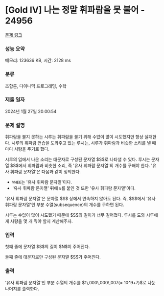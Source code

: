 # [Gold IV] 나는 정말 휘파람을 못 불어 - 24956 

[문제 링크](https://www.acmicpc.net/problem/24956) 

### 성능 요약

메모리: 123636 KB, 시간: 2128 ms

### 분류

조합론, 다이나믹 프로그래밍, 수학

### 제출 일자

2024년 1월 27일 20:00:54

### 문제 설명

<p>휘파람을 불지 못하는 시루는 휘파람을 불기 위해 수없이 많이 시도했지만 항상 실패한다. 시루의 휘파람 연습을 도와주고 있는 루시는, 시루가 휘파람과 비슷한 소리를 낼 때마다 사탕을 주기로 했다.</p>

<p>시루의 입에서 나온 소리는 대문자로 구성된 문자열 $S$로 나타낼 수 있다. 루시는 문자열 $S$에서 휘파람과 비슷한 소리, 즉 '유사 휘파람 문자열'의 개수를 구해야 한다. '유사 휘파람 문자열'은 다음과 같이 정의한다.</p>

<ul>
	<li><code>WHEE</code>는 '유사 휘파람 문자열'이다.</li>
	<li>'유사 휘파람 문자열' 뒤에 <code>E</code>를 붙인 것 또한 '유사 휘파람 문자열'이다.</li>
</ul>

<p>'유사 휘파람 문자열'은 문자열 $S$ 상에서 연속하지 않아도 된다. 즉, $S$에서 '유사 휘파람 문자열'인 부분 수열(subsequence)의 개수를 구하면 된다.</p>

<p>시루는 수없이 많이 시도했기 때문에 $S$의 길이가 너무 길어졌다. 루시를 도와 시루에게 사탕을 몇 개 줘야 할지 계산해주자.</p>

### 입력 

 <p>첫째 줄에 문자열 $S$의 길이 $N$이 주어진다.</p>

<p>둘째 줄에 대문자로만 구성된 문자열 $S$가 주어진다.</p>

### 출력 

 <p>'유사 휘파람 문자열'인 부분 수열의 개수를 $1\,000\,000\,007(= 10^9+7)$로 나눈 나머지를 출력한다.</p>

